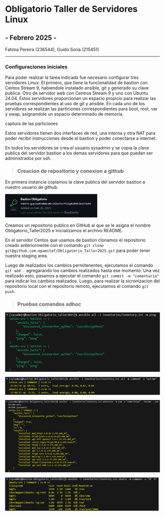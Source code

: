 # Obligatorio Taller de Servidores Linux
## - Febrero 2025 -

Fatima Pereira (236544), Guido Soria (215451) 

---
### Configuraciones iniciales

Para poder realizar la tarea indicada fue necesario configurar tres servidores Linux. El primero, que tiene la funcionalidad de bastion con Centos Stream 9, habiendole instalado ansible, git y generado su clave publica. Otro de servidor web con Centros Stream 9 y uno con Ubuntu 24.04. Estos servidores proporcionan un espacio propicio para realizar las pruebas correspondientes al uso de git y ansible. 
En cada uno de los servidores se realizan las particiones correspondientes para boot, root, var y swap, asignandole un espacio determinado de memoria.

captura de las particiones

Estos servidores tienen dos interfaces de red, una interna y otra NAT para poder recibir instrucciones desde el bastion y poder conectarse a internet.  

En todos los servidores se crea el usuario sysadmin y se copia la clave publica del servidor bastion a los demas servidores para que puedan ser administrados por ssh.


> ### Creacion de repositorio y conexion a github

En primera instancia copiamos la clave publica del servidor bastion a nuestro usuario de github.

<div>
<p align:"center">
<img src="https://github.com/epamitaf/Obligatorio_Taller2025/blob/main/images/SSH1.png" alt="JuveYell" width="300px">
</p>
</div>

Creamos un repositorio publico en GitHub al que se le asigna el nombre Obligatorio_Taller2025 e inicializamos el archivo README.

En el servidor Centos que usamos de bastion clonamos el repositorio creado anteriormente con el comando `git clone git@github.com:epamitaf/Obligatorio_Taller2025.git` para poder tener nuestra staging area.

Luego de realizados los cambios permitenentes, ejecutamos el comando `git add .` agregarando los cambios realizados hasta ese momento. Una vez realizado esto, pasamos a ejecutar el comando `git commit -m "comentario"` para indicar los cambios realizados. Luego, para realizar la sicronizacion del repositorio local con el repositorio remoto, ejecutamos el comando `git push`.

> ### Pruebas comandos adhoc



<div>
<p align:"center">
<img src="https://github.com/epamitaf/Obligatorio_Taller2025/blob/main/images/1%20ansibleping.png" alt="JuveYell" width="600px">
</p>
</div>



<div>
<p align:"center">
<img src="https://github.com/epamitaf/Obligatorio_Taller2025/blob/main/images/2%20uptime.png" alt="JuveYell" width="600px">
</p>
</div>


<div>
<p align:"center">
<img src="https://github.com/epamitaf/Obligatorio_Taller2025/blob/main/images/3%20instalacion%20apache.png" alt="JuveYell" width="600px">
</p>
</div>



<div>
<p align:"center">
<img src="https://github.com/epamitaf/Obligatorio_Taller2025/blob/main/images/4%20espacio%20en%20disco%20ubuntu.png" alt="JuveYell" width="500px">
</p>
</div>

